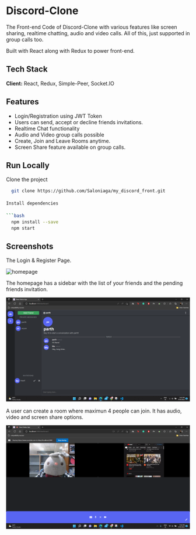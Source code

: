 
# Discord-Clone

The Front-end Code of Discord-Clone with various features like screen sharing, realtime chatting, audio and video calls.
All of this, just supported in group calls too.

Built with React along with Redux to power front-end.
## Tech Stack

**Client:** React, Redux, Simple-Peer, Socket.IO




## Features

- Login/Registration using JWT Token
- Users can send, accept or decline friends invitations.
- Realtime Chat functionality
- Audio and Video group calls possible
- Create, Join and Leave Rooms anytime.
- Screen Share feature available on group calls.


## Run Locally

Clone the project

```bash
  git clone https://github.com/Saloniaga/my_discord_front.git

Install dependencies

```bash
  npm install --save
  npm start
```
## Screenshots

The Login & Register Page.

![homepage](assets/login.png)

The homepage has a sidebar with the list of your friends and the pending friends invitation.

![homepage](src/assets/homepage.png)

A user can create a room where maximun 4 people can join. It has audio, video and screen share options.

![room](src/assets/room.png)


